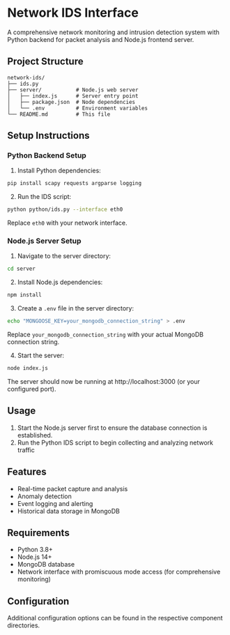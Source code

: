 # Network IDS Interface

A comprehensive network monitoring and intrusion detection system with Python backend for packet analysis and Node.js frontend server.

## Project Structure

```
network-ids/          
├── ids.py        
├── server/           # Node.js web server
│   ├── index.js      # Server entry point
│   ├── package.json  # Node dependencies
│   └── .env          # Environment variables 
└── README.md         # This file
```

## Setup Instructions

### Python Backend Setup

1. Install Python dependencies:

```bash
pip install scapy requests argparse logging
```

2. Run the IDS script:

```bash
python python/ids.py --interface eth0
```

Replace `eth0` with your network interface.

### Node.js Server Setup

1. Navigate to the server directory:

```bash
cd server
```

2. Install Node.js dependencies:

```bash
npm install
```

3. Create a `.env` file in the server directory:

```bash
echo "MONGOOSE_KEY=your_mongodb_connection_string" > .env
```

Replace `your_mongodb_connection_string` with your actual MongoDB connection string.

4. Start the server:

```bash
node index.js
```

The server should now be running at http://localhost:3000 (or your configured port).

## Usage

1. Start the Node.js server first to ensure the database connection is established.
2. Run the Python IDS script to begin collecting and analyzing network traffic

## Features

- Real-time packet capture and analysis
- Anomaly detection
- Event logging and alerting
- Historical data storage in MongoDB

## Requirements

- Python 3.8+
- Node.js 14+
- MongoDB database
- Network interface with promiscuous mode access (for comprehensive monitoring)

## Configuration

Additional configuration options can be found in the respective component directories.
